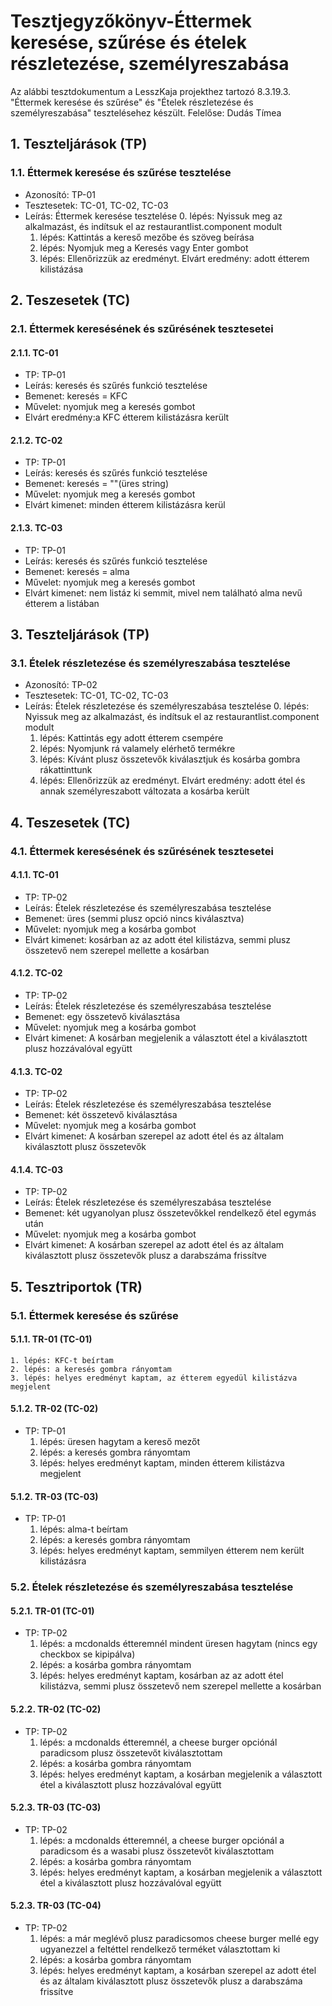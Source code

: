 # Tesztjegyzőkönyv-Éttermek keresése, szűrése és ételek részletezése, személyreszabása

Az alábbi tesztdokumentum a LesszKaja projekthez tartozó 8.3.19.3. "Éttermek keresése és szűrése" és "Ételek részletezése és személyreszabása" tesztelésehez készült. Felelőse: Dudás Tímea

## 1. Teszteljárások (TP)

### 1.1. Éttermek keresése és szűrése tesztelése 
- Azonosító: TP-01
- Tesztesetek: TC-01, TC-02, TC-03
- Leírás: Éttermek keresése tesztelése
    0. lépés: Nyissuk meg az alkalmazást, és indítsuk el az restaurantlist.component modult
    1. lépés: Kattintás a kereső mezőbe és szöveg beírása
    6. lépés: Nyomjuk meg a Keresés vagy Enter gombot 
    7. lépés: Ellenőrizzük az eredményt. Elvárt eredmény: adott étterem kilistázása

## 2. Teszesetek (TC)

### 2.1. Éttermek keresésének és szűrésének tesztesetei

#### 2.1.1. TC-01
- TP: TP-01
- Leírás: keresés és szűrés funkció tesztelése 
- Bemenet: keresés = KFC
- Művelet: nyomjuk meg a keresés gombot 
- Elvárt eredmény:a KFC étterem kilistázásra került

#### 2.1.2. TC-02
- TP: TP-01
- Leírás: keresés és szűrés funkció tesztelése 
- Bemenet: keresés = ""(üres string)
- Művelet: nyomjuk meg a keresés gombot 
- Elvárt kimenet: minden étterem kilistázásra kerül

#### 2.1.3. TC-03
- TP: TP-01
- Leírás: keresés és szűrés funkció tesztelése 
- Bemenet: keresés = alma
- Művelet: nyomjuk meg a keresés gombot 
- Elvárt kimenet: nem listáz ki semmit, mivel nem található alma nevű étterem a listában

## 3. Teszteljárások (TP)

### 3.1. Ételek részletezése és személyreszabása tesztelése
- Azonosító: TP-02
- Tesztesetek: TC-01, TC-02, TC-03
- Leírás: Ételek részletezése és személyreszabása tesztelése
    0. lépés: Nyissuk meg az alkalmazást, és indítsuk el az restaurantlist.component modult
    1. lépés: Kattintás egy adott étterem csempére
    6. lépés: Nyomjunk rá valamely elérhető termékre
    7. lépés: Kívánt plusz összetevők kiválasztjuk és kosárba gombra rákattinttunk
    8. lépés: Ellenőrizzük az eredményt. Elvárt eredmény: adott étel és annak személyreszabott változata a kosárba került

## 4. Teszesetek (TC)

### 4.1. Éttermek keresésének és szűrésének tesztesetei

#### 4.1.1. TC-01
- TP: TP-02
- Leírás: Ételek részletezése és személyreszabása tesztelése 
- Bemenet: üres (semmi plusz opció nincs kiválasztva)
- Művelet: nyomjuk meg a kosárba gombot 
- Elvárt kimenet: kosárban az az adott étel kilistázva, semmi plusz összetevő nem szerepel mellette a kosárban


#### 4.1.2. TC-02
- TP: TP-02
- Leírás: Ételek részletezése és személyreszabása tesztelése 
- Bemenet: egy összetevő kiválasztása
- Művelet: nyomjuk meg a kosárba gombot 
- Elvárt kimenet: A kosárban megjelenik a választott étel a kiválasztott plusz hozzávalóval együtt

#### 4.1.3. TC-02
- TP: TP-02
- Leírás: Ételek részletezése és személyreszabása tesztelése 
- Bemenet: két összetevő kiválasztása
- Művelet: nyomjuk meg a kosárba gombot 
- Elvárt kimenet: A kosárban szerepel az adott étel és az általam kiválasztott plusz összetevők

#### 4.1.4. TC-03
- TP: TP-02
- Leírás: Ételek részletezése és személyreszabása tesztelése 
- Bemenet: két ugyanolyan plusz összetevőkkel rendelkező étel egymás után
- Művelet: nyomjuk meg a kosárba gombot 
- Elvárt kimenet: A kosárban szerepel az adott étel és az általam kiválasztott plusz összetevők plusz a darabszáma frissítve


## 5. Tesztriportok (TR)

### 5.1. Éttermek keresése és szűrése

#### 5.1.1. TR-01 (TC-01)
    1. lépés: KFC-t beírtam
    2. lépés: a keresés gombra rányomtam
    3. lépés: helyes eredményt kaptam, az étterem egyedül kilistázva megjelent
    

#### 5.1.2. TR-02 (TC-02)
- TP: TP-01
    1. lépés: üresen hagytam a kereső mezőt
    2. lépés: a keresés gombra rányomtam
    3. lépés: helyes eredményt kaptam, minden étterem kilistázva megjelent

#### 5.1.2. TR-03 (TC-03)
- TP: TP-01
    1. lépés: alma-t beírtam
    2. lépés: a keresés gombra rányomtam
    3. lépés: helyes eredményt kaptam, semmilyen étterem nem került kilistázásra
    

    
### 5.2. Ételek részletezése és személyreszabása tesztelése

#### 5.2.1. TR-01 (TC-01)
- TP: TP-02
    1. lépés: a mcdonalds étteremnél mindent üresen hagytam (nincs egy checkbox se kipipálva)
    2. lépés: a kosárba gombra rányomtam
    3. lépés: helyes eredményt kaptam, kosárban az az adott étel kilistázva, semmi plusz összetevő nem szerepel mellette a kosárban
    

#### 5.2.2. TR-02 (TC-02)
- TP: TP-02
    1. lépés: a mcdonalds étteremnél, a cheese burger opciónál paradicsom plusz összetevőt kiválasztottam
    2. lépés: a kosárba gombra rányomtam
    3. lépés: helyes eredményt kaptam, a kosárban megjelenik a választott étel a kiválasztott plusz hozzávalóval együtt

#### 5.2.3. TR-03 (TC-03)
- TP: TP-02
    1. lépés: a mcdonalds étteremnél, a cheese burger opciónál a paradicsom és a wasabi plusz összetevőt kiválasztottam
    2. lépés: a kosárba gombra rányomtam
    3. lépés: helyes eredményt kaptam, a kosárban megjelenik a választott étel a kiválasztott plusz hozzávalóval együtt
    

#### 5.2.3. TR-03 (TC-04)
- TP: TP-02
    1. lépés: a már meglévő plusz paradicsomos cheese burger mellé egy ugyanezzel a feltéttel rendelkező terméket választottam ki
    2. lépés: a kosárba gombra rányomtam
    3. lépés: helyes eredményt kaptam, a kosárban szerepel az adott étel és az általam kiválasztott plusz összetevők plusz a darabszáma frissítve
    
